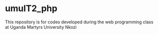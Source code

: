 # umuIT2_php
This repository is for codes developed during the web programming class at Uganda Martyrs University Nkozi
